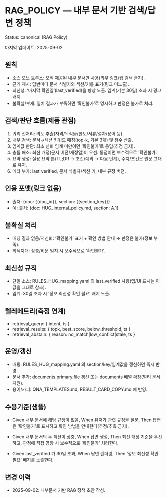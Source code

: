 # RAG_POLICY — 내부 문서 기반 검색/답변 정책
Status: canonical (RAG Policy)

마지막 업데이트: 2025-09-02

## 원칙
- 소스 오브 트루스: 오직 제공된 내부 문서만 사용(외부 링크/웹 검색 금지).
- 근거 제시: 답변마다 문서 식별자와 섹션/키를 표기(링크 미노출).
- 최신성: ‘마지막 확인일’(last_verified)을 항상 노출. 임계(기본 30일) 초과 시 경고 배지.
- 불확실/부재: 일치 결과가 부족하면 ‘확인불가’로 명시하고 판정은 불가로 처리.

## 검색/판단 흐름(제품 관점)
1) 쿼리 전처리: 의도 추출(자격/목적물/한도/서류/절차/용어 등).
2) 내부 검색: 문서→섹션 키워드 매칭(top-k, 기본 3개) 및 점수 산출.
3) 임계값 판단: 최소 신뢰 임계 미만이면 ‘확인불가’로 응답(추정 금지).
4) 충돌 해소: 최신 개정(문서 버전/개정일)이 우선. 동점이면 보수적으로 ‘확인불가’.
5) 요약 생성: 실용 요약 톤(TL;DR → 조건/예외 → 다음 단계), 수치/조건은 원문 그대로 유지.
6) 메타 부가: last_verified, 문서 식별자/섹션 키, 내부 규정 버전.

## 인용 포맷(링크 없음)
- 출처: {doc: {{doc_id}}, section: {{section_key}}}
- 예: 출처: {doc: HUG_internal_policy.md, section: A.1}

## 불확실 처리
- 매칭 결과 없음/저신뢰: ‘확인불가’ 표기 + 확인 방법 안내 → 판정은 불가(정보 부족).
- 회색지대: 상충/비문 일치 시 보수적으로 ‘확인불가’.

## 최신성 규칙
- 단일 소스: RULES_HUG_mapping.yaml 의 last_verified 사용(앱/UI 표시는 이 값을 그대로 참조).
- 임계: 30일 초과 시 ‘정보 최신성 확인 필요’ 배지 노출.

## 텔레메트리(측정 연계)
- retrieval_query: { intent, ts }
- retrieval_results: { topk, best_score, below_threshold, ts }
- retrieval_abstain: { reason: no_match|low_conflict|stale, ts }

## 운영/갱신
- 매핑: RULES_HUG_mapping.yaml 의 section/key/임계값을 갱신하면 즉시 반영.
- 문서 추가: documents.primary.file 갱신 또는 documents 배열 확장(멀티 문서 지원).
- 용어/카피: QNA_TEMPLATES.md, RESULT_CARD_COPY.md 에 반영.

## 수용기준(샘플)
- Given 내부 문서에 해당 규정이 없음,
  When 유저가 관련 규정을 질문,
  Then 답변은 ‘확인불가’로 표시하고 확인 방법을 안내한다(추정/추측 금지).

- Given 내부 문서의 두 섹션이 상충,
  When 답변 생성,
  Then 최신 개정 기준을 우선하고, 판정에 직접 영향 시 보수적으로 ‘확인불가’ 처리한다.

- Given last_verified 가 30일 초과,
  When 답변 렌더링,
  Then ‘정보 최신성 확인 필요’ 배지를 노출한다.

## 변경 이력
- 2025-09-02: 내부문서 기반 RAG 정책 초안 작성.
